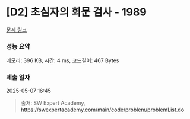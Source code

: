 # [D2] 초심자의 회문 검사 - 1989 

[문제 링크](https://swexpertacademy.com/main/code/problem/problemDetail.do?contestProbId=AV5PyTLqAf4DFAUq) 

### 성능 요약

메모리: 396 KB, 시간: 4 ms, 코드길이: 467 Bytes

### 제출 일자

2025-05-07 16:45



> 출처: SW Expert Academy, https://swexpertacademy.com/main/code/problem/problemList.do